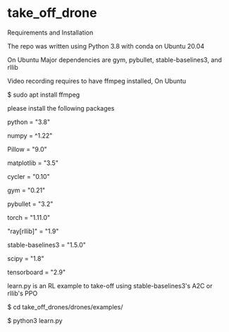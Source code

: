 # take_off_drone
 
Requirements and Installation

The repo was written using Python 3.8 with conda on  Ubuntu 20.04

On  Ubuntu
Major dependencies are gym, pybullet, stable-baselines3, and rllib

Video recording requires to have ffmpeg installed, On Ubuntu

$ sudo apt install ffmpeg


please install the following packages

python = "3.8"

numpy = ^1.22"

Pillow = "9.0"

matplotlib = "3.5"

cycler = "0.10"

gym = "0.21"

pybullet = "3.2"

torch = "1.11.0"

"ray[rllib]" = "1.9"

stable-baselines3 = "1.5.0"

scipy = "1.8"

tensorboard = "2.9"



learn.py  is an RL example to take-off using stable-baselines3's A2C or rllib's PPO

$ cd take_off_drones/drones/examples/

$ python3 learn.py           
